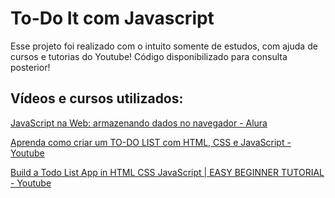 
# To-Do It com Javascript

Esse projeto foi realizado com o intuito somente de estudos, com ajuda de cursos e tutorias do Youtube! Código disponibilizado para consulta posterior! 

## Vídeos e cursos utilizados:
[JavaScript na Web: armazenando dados no navegador - Alura](https://cursos.alura.com.br/course/javascript-web-armazenando-dados-navegador)

[Aprenda como criar um TO-DO LIST com HTML, CSS e JavaScript - Youtube](https://www.youtube.com/watch?v=MxP4jZQY0h4)

[Build a Todo List App in HTML CSS JavaScript | EASY BEGINNER TUTORIAL - Youtube](https://www.youtube.com/watch?v=q0-N_w0Op84)
